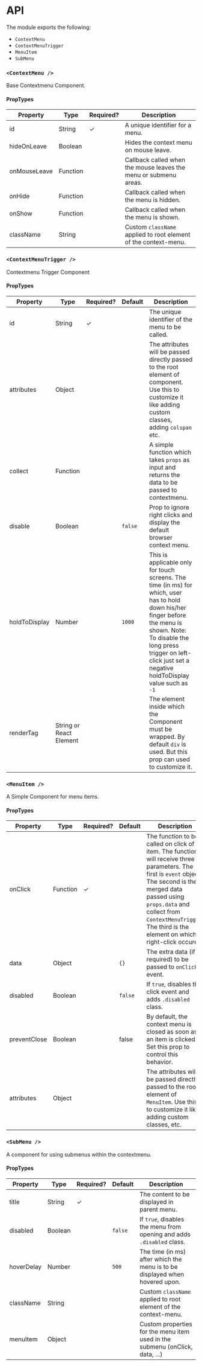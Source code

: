 # API

The module exports the following:

- `ContextMenu`
- `ContextMenuTrigger`
- `MenuItem`
- `SubMenu`

### `<ContextMenu />`
Base Contextmenu Component.

#### PropTypes

| Property     | Type     | Required? | Description                                                      |
|--------------|----------|-----------|------------------------------------------------------------------|
| id           | String   | ✓         | A unique identifier for a menu.                                  |
| hideOnLeave  | Boolean  |           | Hides the context menu on mouse leave.                           |
| onMouseLeave | Function |           | Callback called when the mouse leaves the menu or submenu areas. |
| onHide       | Function |           | Callback called when the menu is hidden.                         |
| onShow       | Function |           | Callback called when the menu is shown.                          |
| className    | String   |           | Custom `className` applied to root element of the context-menu.  |

### `<ContextMenuTrigger />`

Contextmenu Trigger Component

#### PropTypes

| Property      | Type                    | Required? | Default | Description                                                                                                                                                                                                                                     |
|---------------|-------------------------|-----------|---------|-------------------------------------------------------------------------------------------------------------------------------------------------------------------------------------------------------------------------------------------------|
| id            | String                  | ✓         |         | The unique identifier of the menu to be called.                                                                                                                                                                                                 |
| attributes    | Object                  |           |         | The attributes will be passed directly passed to the root element of component. Use this to customize it like adding custom classes, adding `colspan` etc.                                                                                      |
| collect       | Function                |           |         | A simple function which takes `props` as input and returns the data to be passed to contextmenu.                                                                                                                                                  |
| disable       | Boolean                 |           | `false` | Prop to ignore right clicks and display the default browser context menu.                                                                                                                                                                       |
| holdToDisplay | Number                  |           | `1000`  | This is applicable only for touch screens. The time (in ms) for which, user has to hold down his/her finger before the menu is shown.  Note: To disable the long press trigger on left-click just set a negative holdToDisplay value such as `-1` |
| renderTag     | String or React Element |           |         | The element inside which the Component must be wrapped. By default `div` is used. But this prop can used to customize it.                                                                                                                         |

### `<MenuItem />`

A Simple Component for menu items.

#### PropTypes

| Property     | Type     | Required? | Default | Description                                                                                                                                                                                                                                                                |
|--------------|----------|-----------|---------|----------------------------------------------------------------------------------------------------------------------------------------------------------------------------------------------------------------------------------------------------------------------------|
| onClick      | Function | ✓         |         | The function to be called on click of item. The function will receive three parameters. The first is `event` object. The second is the merged data passed using `props.data` and collect from `ContextMenuTrigger`. The third is the element on which right-click occured. |
| data         | Object   |           | `{}`    | The extra data (if required) to be passed to `onClick` event.                                                                                                                                                                                                              |
| disabled     | Boolean  |           | `false` | If `true`, disables the click event and adds `.disabled` class.                                                                                                                                                                                                            |
| preventClose | Boolean  |           | false   | By default, the context menu is closed as soon as an item is clicked. Set this prop to control this behavior.                                                                                                                                                              |
| attributes   | Object   |           |         | The attributes will be passed directly passed to the root element of `MenuItem`. Use this to customize it like adding custom classes, etc.                                                                                                                                 |

### `<SubMenu />`

A component for using submenus within the contextmenu.

#### PropTypes

| Property   | Type    | Required? | Default | Description                                                                  |
|------------|---------|-----------|---------|------------------------------------------------------------------------------|
| title      | String  | ✓         |         | The content to be displayed in parent menu.                                  |
| disabled   | Boolean |           | `false` | If `true`, disables the menu from opening and adds `.disabled` class.        |
| hoverDelay | Number  |           | `500`   | The time (in ms) after which the menu is to be displayed when hovered upon.  |
| className  | String  |           |         | Custom `className` applied to root element of the context-menu.              |
| menuItem   | Object  |           |         | Custom properties for the menu item used in the submenu (onClick, data, ...) |
